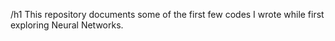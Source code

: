 /h1 This repository documents some of the first few codes I wrote while first exploring Neural Networks.

